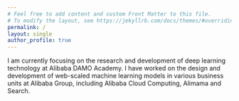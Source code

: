 ```yaml
---
# Feel free to add content and custom Front Matter to this file.
# To modify the layout, see https://jekyllrb.com/docs/themes/#overriding-theme-defaults
permalink: /
layout: single
author_profile: true
---
```



I am currently focusing on the research and development of deep learning technology at Alibaba DAMO Academy. I have worked on the design and development of web-scaled machine learning models in various business units at Alibaba Group, including Alibaba Cloud Computing, Alimama and Search. 